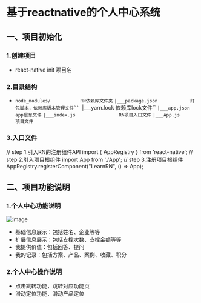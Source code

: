 # 基于reactnative的个人中心系统
## 一、项目初始化
### 1.创建项目
* react-native init 项目名
### 2.目录结构
* `node_modules/           RN依赖库文件夹`
    `|___package.json            打包脚本，依赖库版本管理文件``
    `|___yarn.lock               依赖库lock文件``
    `|___app.json                app信息文件`
    `|___index.js                RN项目入口文件`
    `|___App.js                  项目文件`
### 3.入口文件
// step 1.引入RN的注册组件API
import { AppRegistry } from 'react-native';
// step 2.引入项目根组件
import App from './App';
// step 3.注册项目根组件
AppRegistry.registerComponent("LearnRN", () => App);
## 二、项目功能说明
### 1.个人中心功能说明
![image](https://github.com/ChinaUnicomRI/jjfa_my/blob/master/b3.jpg)
* 基础信息展示：包括姓名、企业等等
* 扩展信息展示：包括支撑次数、支撑金额等等
* 我提供价值：包括回答、提问
* 我的记录：包括方案、产品、案例、收藏、积分
### 2.个人中心操作说明
* 点击跳转功能，跳转对应功能页
* 滑动定位功能，滑动产品定位
